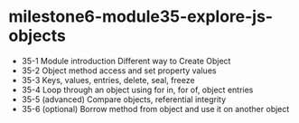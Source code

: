 # milestone6-module35-explore-js-objects

- 35-1 Module introduction Different way to Create Object
- 35-2 Object method access and set property values
- 35-3 Keys, values, entries, delete, seal, freeze
- 35-4 Loop through an object using for in, for of, object entries
- 35-5 (advanced) Compare objects, referential integrity
- 35-6 (optional) Borrow method from object and use it on another object
